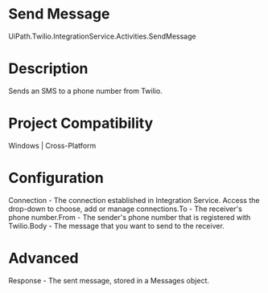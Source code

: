 ﻿# Send Message

UiPath.Twilio.IntegrationService.Activities.SendMessage

# Description

Sends an SMS to a phone number from Twilio.

# Project Compatibility

Windows | Cross-Platform

# Configuration

Connection - The
                        connection established in Integration Service. Access the drop-down to
                        choose, add or manage connections.To - The receiver's
                        phone number.From - The sender's
                        phone number that is registered with Twilio.Body - The message
                        that you want to send to the receiver.

# Advanced

Response - The sent
                        message, stored in a Messages object.
